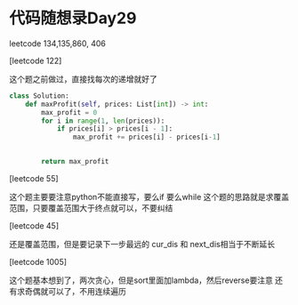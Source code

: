 # 代码随想录Day29

leetcode 134,135,860, 406

[leetcode 122]

这个题之前做过，直接找每次的递增就好了

```Python
class Solution:
    def maxProfit(self, prices: List[int]) -> int:
        max_profit = 0
        for i in range(1, len(prices)):
            if prices[i] > prices[i - 1]:
                max_profit += prices[i] - prices[i-1]
            

        return max_profit
```
[leetcode 55]

这个题主要要注意python不能直接写，要么if 要么while
这个题的思路就是求覆盖范围，只要覆盖范围大于终点就可以，不要纠结


[leetcode 45]

还是覆盖范围，但是要记录下一步最远的
cur_dis 和 next_dis相当于不断延长

[leetcode 1005]

这个题基本想到了，两次贪心，但是sort里面加lambda，然后reverse要注意
还有求奇偶就可以了，不用连续遍历

